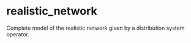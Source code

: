 # realistic_network
Complete model of the realistic network given by a distribution system operator.
